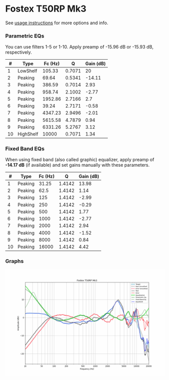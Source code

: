 # Fostex T50RP Mk3
See [usage instructions](https://github.com/jaakkopasanen/AutoEq#usage) for more options and info.

### Parametric EQs
You can use filters 1-5 or 1-10. Apply preamp of -15.96 dB or -15.93 dB, respectively.

|   # | Type      |   Fc (Hz) |      Q |   Gain (dB) |
|-----|-----------|-----------|--------|-------------|
|   1 | LowShelf  |    105.33 | 0.7071 |       20    |
|   2 | Peaking   |     69.64 | 0.5341 |      -14.11 |
|   3 | Peaking   |    386.59 | 0.7014 |        2.93 |
|   4 | Peaking   |    958.74 | 2.1002 |       -2.77 |
|   5 | Peaking   |   1952.86 | 2.7166 |        2.7  |
|   6 | Peaking   |     39.24 | 2.7171 |       -0.58 |
|   7 | Peaking   |   4347.23 | 2.9496 |       -2.01 |
|   8 | Peaking   |   5615.58 | 4.7879 |        0.94 |
|   9 | Peaking   |   6331.26 | 5.2767 |        3.12 |
|  10 | HighShelf |  10000    | 0.7071 |        1.34 |

### Fixed Band EQs
When using fixed band (also called graphic) equalizer, apply preamp of **-14.17 dB** (if available) and set gains manually with these parameters.

|   # | Type    |   Fc (Hz) |      Q |   Gain (dB) |
|-----|---------|-----------|--------|-------------|
|   1 | Peaking |     31.25 | 1.4142 |       13.98 |
|   2 | Peaking |     62.5  | 1.4142 |        1.14 |
|   3 | Peaking |    125    | 1.4142 |       -2.99 |
|   4 | Peaking |    250    | 1.4142 |       -0.29 |
|   5 | Peaking |    500    | 1.4142 |        1.77 |
|   6 | Peaking |   1000    | 1.4142 |       -2.77 |
|   7 | Peaking |   2000    | 1.4142 |        2.94 |
|   8 | Peaking |   4000    | 1.4142 |       -1.52 |
|   9 | Peaking |   8000    | 1.4142 |        0.84 |
|  10 | Peaking |  16000    | 1.4142 |        4.42 |

### Graphs
![](./Fostex%20T50RP%20Mk3.png)
